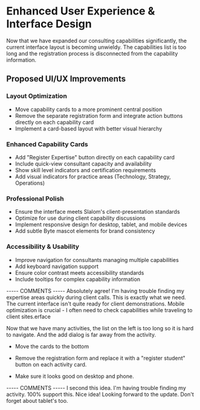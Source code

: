 # Enhanced User Experience & Interface Design

Now that we have expanded our consulting capabilities significantly, the current interface layout is becoming unwieldy. The capabilities list is too long and the registration process is disconnected from the capability information.

## Proposed UI/UX Improvements

### Layout Optimization
- Move capability cards to a more prominent central position
- Remove the separate registration form and integrate action buttons directly on each capability card
- Implement a card-based layout with better visual hierarchy

### Enhanced Capability Cards
- Add "Register Expertise" button directly on each capability card
- Include quick-view consultant capacity and availability
- Show skill level indicators and certification requirements
- Add visual indicators for practice areas (Technology, Strategy, Operations)

### Professional Polish
- Ensure the interface meets Slalom's client-presentation standards
- Optimize for use during client capability discussions
- Implement responsive design for desktop, tablet, and mobile devices
- Add subtle Byte mascot elements for brand consistency

### Accessibility & Usability
- Improve navigation for consultants managing multiple capabilities
- Add keyboard navigation support
- Ensure color contrast meets accessibility standards
- Include tooltips for complex capability information

----- COMMENTS -----
Absolutely agree! I'm having trouble finding my expertise areas quickly during client calls.
This is exactly what we need. The current interface isn't quite ready for client demonstrations.
Mobile optimization is crucial - I often need to check capabilities while traveling to client sites.erface

Now that we have many activities, the list on the left is too long so it is hard to navigate. And the add dialog is far away from the activity.

- Move the cards to the bottom

- Remove the registration form and replace it with a "register student" button on each activity card.

- Make sure it looks good on desktop and phone.

----- COMMENTS -----
I second this idea. I'm having trouble finding my activity.
100% support this. Nice idea! Looking forward to the update.
Don't forget about tablet's too.
